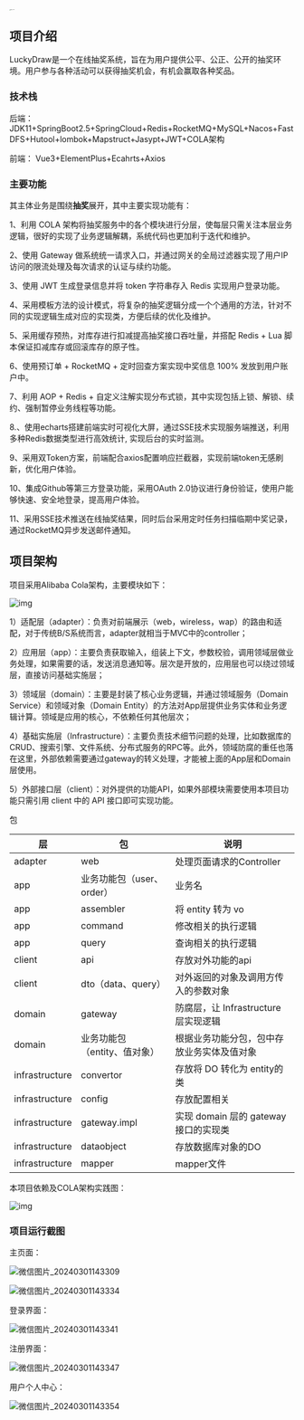 <img src="Images/logo_footer.png" alt="logo_footer" style="zoom:10%;" />



## 项目介绍

LuckyDraw是一个在线抽奖系统，旨在为用户提供公平、公正、公开的抽奖环境。用户参与各种活动可以获得抽奖机会，有机会赢取各种奖品。

### 技术栈

后端： JDK11+SpringBoot2.5+SpringCloud+Redis+RocketMQ+MySQL+Nacos+FastDFS+Hutool+lombok+Mapstruct+Jasypt+JWT+COLA架构

前端： Vue3+ElementPlus+Ecahrts+Axios



### 主要功能

其主体业务是围绕**抽奖**展开，其中主要实现功能有：

1、利用 COLA 架构将抽奖服务中的各个模块进行分层，使每层只需关注本层业务逻辑，很好的实现了业务逻辑解耦，系统代码也更加利于迭代和维护。

2、使用 Gateway 做系统统一请求入口，并通过网关的全局过滤器实现了用户IP访问的限流处理及每次请求的认证与续约功能。

3、使用 JWT 生成登录信息并将 token 字符串存入 Redis 实现用户登录功能。

4、采用模板方法的设计模式，将复杂的抽奖逻辑分成一个个通用的方法，针对不同的实现逻辑生成对应的实现类，方便后续的优化及维护。

5、采用缓存预热，对库存进行扣减提高抽奖接口吞吐量，并搭配 Redis + Lua 脚本保证扣减库存或回滚库存的原子性。

6、使用预订单 + RocketMQ + 定时回查方案实现中奖信息 100% 发放到用户账户中。

7、利用 AOP + Redis + 自定义注解实现分布式锁，其中实现包括上锁、解锁、续约、强制暂停业务线程等功能。

8.、使用echarts搭建前端实时可视化大屏，通过SSE技术实现服务端推送，利用多种Redis数据类型进行高效统计, 实现后台的实时监测。

9、采用双Token方案，前端配合axios配置响应拦截器，实现前端token无感刷新，优化用户体验。

10、集成Github等第三方登录功能，采用OAuth 2.0协议进行身份验证，使用户能够快速、安全地登录，提高用户体验。

11、采用SSE技术推送在线抽奖结果，同时后台采用定时任务扫描临期中奖记录，通过RocketMQ异步发送邮件通知。



## 项目架构

项目采用Alibaba Cola架构，主要模块如下：

![img](Images/Snipaste_2022-11-07_10-34-11.png)

1）适配层（adapter）：负责对前端展示（web，wireless，wap）的路由和适配，对于传统B/S系统而言，adapter就相当于MVC中的controller；

2）应用层（app）：主要负责获取输入，组装上下文，参数校验，调用领域层做业务处理，如果需要的话，发送消息通知等。层次是开放的，应用层也可以绕过领域层，直接访问基础实施层；

3）领域层（domain）：主要是封装了核心业务逻辑，并通过领域服务（Domain Service）和领域对象（Domain Entity）的方法对App层提供业务实体和业务逻辑计算。领域是应用的核心，不依赖任何其他层次；

4）基础实施层（Infrastructure）：主要负责技术细节问题的处理，比如数据库的CRUD、搜索引擎、文件系统、分布式服务的RPC等。此外，领域防腐的重任也落在这里，外部依赖需要通过gateway的转义处理，才能被上面的App层和Domain层使用。

5）外部接口层（client）：对外提供的功能API，如果外部模块需要使用本项目功能只需引用 client 中的 API 接口即可实现功能。

包

| 层             | 包                           | 说明                                       |
| -------------- | ---------------------------- | ------------------------------------------ |
| adapter        | web                          | 处理页面请求的Controller                   |
| app            | 业务功能包（user、order）    | 业务名                                     |
| app            | assembler                    | 将 entity 转为 vo                          |
| app            | command                      | 修改相关的执行逻辑                         |
| app            | query                        | 查询相关的执行逻辑                         |
| client         | api                          | 存放对外功能的api                          |
| client         | dto（data、query）           | 对外返回的对象及调用方传入的参数对象       |
| domain         | gateway                      | 防腐层，让 Infrastructure 层实现逻辑       |
| domain         | 业务功能包（entity、值对象） | 根据业务功能分包，包中存放业务实体及值对象 |
| infrastructure | convertor                    | 存放将 DO 转化为 entity的类                |
| infrastructure | config                       | 存放配置相关                               |
| infrastructure | gateway.impl                 | 实现 domain 层的 gateway 接口的实现类      |
| infrastructure | dataobject                   | 存放数据库对象的DO                         |
| infrastructure | mapper                       | mapper文件                                 |



本项目依赖及COLA架构实践图：

![img](Images/Snipaste_2022-11-07_10-55-48.png)



### 项目运行截图

主页面：

![微信图片_20240301143309](Images/%E5%BE%AE%E4%BF%A1%E5%9B%BE%E7%89%87_20240301143309.png)

![微信图片_20240301143334](Images/%E5%BE%AE%E4%BF%A1%E5%9B%BE%E7%89%87_20240301143334.png)

登录界面：

![微信图片_20240301143341](Images/%E5%BE%AE%E4%BF%A1%E5%9B%BE%E7%89%87_20240301143341.png)

注册界面：

![微信图片_20240301143347](Images/%E5%BE%AE%E4%BF%A1%E5%9B%BE%E7%89%87_20240301143347.png)

用户个人中心：

![微信图片_20240301143354](Images/%E5%BE%AE%E4%BF%A1%E5%9B%BE%E7%89%87_20240301143354.png)

